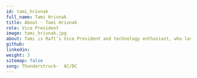 ```yaml
---
id: tami_hrivnak
full_name: Tami Hrivnak
title: About - Tami Hrivnak
role: Vice President
image: tami_hrivnak.jpg
about: Tami is Raft’s Vice President and technology enthusiast, who loves leading the development of user-centric solutions to solve complex customer problems. Before joining Raft, she led Agile Product Teams using DevSecOps approaches to drive digital transformation at the North Atlantic Treaty Organization (NATO). She has over a decade of Product Management experience in both the civilian and government space. An officer in the Navy Reserves and previous service in the Army National Guard, Tami is passionate about delivering powerful capabilities to the warfighter. She received her master’s in organizational leadership from the University of Denver and a BS in Security and Intelligence from The Ohio State University. She and her entire family are huge Buckeye fans. O-H!
github:
linkedin:
weight: 3
sitemap: false
song: Thunderstruck·  AC/DC
---
```

